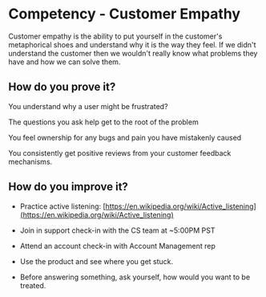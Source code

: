 # Competency - Customer Empathy

Customer empathy is the ability to put yourself in the customer's metaphorical shoes and understand why it is the way they feel. If we didn't understand the customer then we wouldn't really know what problems they have and how we can solve them.

## How do you prove it?

You understand why a user might be frustrated?

The questions you ask help get to the root of the problem

You feel ownership for any bugs and pain you have mistakenly caused

You consistently get positive reviews from your customer feedback mechanisms.

## How do you improve it?

- Practice active listening: [https://en.wikipedia.org/wiki/Active_listening](https://en.wikipedia.org/wiki/Active_listening) 

- Join in support check-in with the CS team at ~5:00PM PST

- Attend an account check-in with Account Management rep

- Use the product and see where you get stuck.

- Before answering something, ask yourself, how would you want to be treated.

